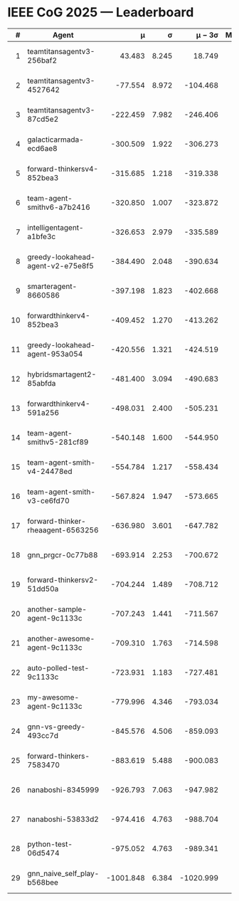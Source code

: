 # IEEE CoG 2025 — Leaderboard

| # | Agent | μ | σ | μ − 3σ | Matches | Updated |
|---:|---|---:|---:|---:|---:|---|
| 1 | teamtitansagentv3-256baf2 | 43.483 | 8.245 | 18.749 | 19056 | 2025-08-24 12:48 |
| 2 | teamtitansagentv3-4527642 | -77.554 | 8.972 | -104.468 | 18730 | 2025-08-24 12:48 |
| 3 | teamtitansagentv3-87cd5e2 | -222.459 | 7.982 | -246.406 | 19946 | 2025-08-24 12:48 |
| 4 | galacticarmada-ecd6ae8 | -300.509 | 1.922 | -306.273 | 17420 | 2025-08-24 12:48 |
| 5 | forward-thinkersv4-852bea3 | -315.685 | 1.218 | -319.338 | 15197 | 2025-08-24 12:48 |
| 6 | team-agent-smithv6-a7b2416 | -320.850 | 1.007 | -323.872 | 18820 | 2025-08-24 12:48 |
| 7 | intelligentagent-a1bfe3c | -326.653 | 2.979 | -335.589 | 15963 | 2025-08-24 12:48 |
| 8 | greedy-lookahead-agent-v2-e75e8f5 | -384.490 | 2.048 | -390.634 | 19290 | 2025-08-24 12:48 |
| 9 | smarteragent-8660586 | -397.198 | 1.823 | -402.668 | 15746 | 2025-08-24 12:48 |
| 10 | forwardthinkerv4-852bea3 | -409.452 | 1.270 | -413.262 | 15587 | 2025-08-24 12:48 |
| 11 | greedy-lookahead-agent-953a054 | -420.556 | 1.321 | -424.519 | 17590 | 2025-08-24 12:48 |
| 12 | hybridsmartagent2-85abfda | -481.400 | 3.094 | -490.683 | 15774 | 2025-08-24 12:48 |
| 13 | forwardthinkerv4-591a256 | -498.031 | 2.400 | -505.231 | 15641 | 2025-08-24 12:48 |
| 14 | team-agent-smithv5-281cf89 | -540.148 | 1.600 | -544.950 | 18360 | 2025-08-24 12:48 |
| 15 | team-agent-smith-v4-24478ed | -554.784 | 1.217 | -558.434 | 19196 | 2025-08-24 12:48 |
| 16 | team-agent-smith-v3-ce6fd70 | -567.824 | 1.947 | -573.665 | 19696 | 2025-08-24 12:48 |
| 17 | forward-thinker-rheaagent-6563256 | -636.980 | 3.601 | -647.782 | 17836 | 2025-08-24 12:48 |
| 18 | gnn_prgcr-0c77b88 | -693.914 | 2.253 | -700.672 | 16700 | 2025-08-24 12:48 |
| 19 | forward-thinkersv2-51dd50a | -704.244 | 1.489 | -708.712 | 18036 | 2025-08-24 12:48 |
| 20 | another-sample-agent-9c1133c | -707.243 | 1.441 | -711.567 | 18820 | 2025-08-24 12:48 |
| 21 | another-awesome-agent-9c1133c | -709.310 | 1.763 | -714.598 | 20260 | 2025-08-24 12:48 |
| 22 | auto-polled-test-9c1133c | -723.931 | 1.183 | -727.481 | 19580 | 2025-08-24 12:48 |
| 23 | my-awesome-agent-9c1133c | -779.996 | 4.346 | -793.034 | 18760 | 2025-08-24 12:48 |
| 24 | gnn-vs-greedy-493cc7d | -845.576 | 4.506 | -859.093 | 14880 | 2025-08-24 12:48 |
| 25 | forward-thinkers-7583470 | -883.619 | 5.488 | -900.083 | 17380 | 2025-08-24 12:48 |
| 26 | nanaboshi-8345999 | -926.793 | 7.063 | -947.982 | 15390 | 2025-08-24 12:48 |
| 27 | nanaboshi-53833d2 | -974.416 | 4.763 | -988.704 | 14720 | 2025-08-24 12:48 |
| 28 | python-test-06d5474 | -975.052 | 4.763 | -989.341 | 14990 | 2025-08-24 12:48 |
| 29 | gnn_naive_self_play-b568bee | -1001.848 | 6.384 | -1020.999 | 14820 | 2025-08-24 12:48 |
